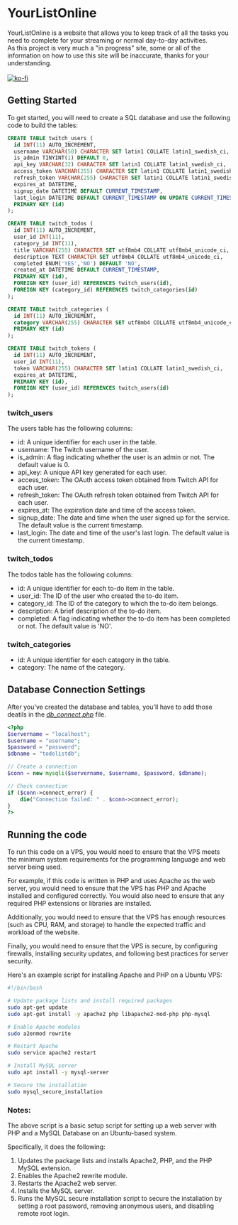 # YourListOnline
YourListOnline is a website that allows you to keep track of all the tasks you need to complete for your streaming or normal day-to-day activities.
<br>As this project is very much a "in progress" site, some or all of the information on how to use this site will be inaccurate, thanks for your understanding.
<br><br>
[![ko-fi](https://ko-fi.com/img/githubbutton_sm.svg)](https://ko-fi.com/T6T8D1Y2O)

## Getting Started
To get started, you will need to create a SQL database and use the following code to build the tables:

```sql
CREATE TABLE twitch_users (
  id INT(11) AUTO_INCREMENT,
  username VARCHAR(50) CHARACTER SET latin1 COLLATE latin1_swedish_ci,
  is_admin TINYINT(1) DEFAULT 0,
  api_key VARCHAR(32) CHARACTER SET latin1 COLLATE latin1_swedish_ci,
  access_token VARCHAR(255) CHARACTER SET latin1 COLLATE latin1_swedish_ci,
  refresh_token VARCHAR(255) CHARACTER SET latin1 COLLATE latin1_swedish_ci,
  expires_at DATETIME,
  signup_date DATETIME DEFAULT CURRENT_TIMESTAMP,
  last_login DATETIME DEFAULT CURRENT_TIMESTAMP ON UPDATE CURRENT_TIMESTAMP,
  PRIMARY KEY (id)
);

CREATE TABLE twitch_todos (
  id INT(11) AUTO_INCREMENT,
  user_id INT(11),
  category_id INT(11),
  title VARCHAR(255) CHARACTER SET utf8mb4 COLLATE utf8mb4_unicode_ci,
  description TEXT CHARACTER SET utf8mb4 COLLATE utf8mb4_unicode_ci,
  completed ENUM('YES','NO') DEFAULT 'NO',
  created_at DATETIME DEFAULT CURRENT_TIMESTAMP,
  PRIMARY KEY (id),
  FOREIGN KEY (user_id) REFERENCES twitch_users(id),
  FOREIGN KEY (category_id) REFERENCES twitch_categories(id)
);

CREATE TABLE twitch_categories (
  id INT(11) AUTO_INCREMENT,
  category VARCHAR(255) CHARACTER SET utf8mb4 COLLATE utf8mb4_unicode_ci,
  PRIMARY KEY (id)
);

CREATE TABLE twitch_tokens (
  id INT(11) AUTO_INCREMENT,
  user_id INT(11),
  token VARCHAR(255) CHARACTER SET latin1 COLLATE latin1_swedish_ci,
  expires_at DATETIME,
  PRIMARY KEY (id),
  FOREIGN KEY (user_id) REFERENCES twitch_users(id)
);
```
### twitch_users
The users table has the following columns:
* id: A unique identifier for each user in the table.
* username: The Twitch username of the user.
* is_admin: A flag indicating whether the user is an admin or not. The default value is 0.
* api_key: A unique API key generated for each user.
* access_token: The OAuth access token obtained from Twitch API for each user.
* refresh_token: The OAuth refresh token obtained from Twitch API for each user.
* expires_at: The expiration date and time of the access token.
* signup_date: The date and time when the user signed up for the service. The default value is the current timestamp.
* last_login: The date and time of the user's last login. The default value is the current timestamp.
### twitch_todos
The todos table has the following columns:
* id: A unique identifier for each to-do item in the table.
* user_id: The ID of the user who created the to-do item.
* category_id: The ID of the category to which the to-do item belongs.
* description: A brief description of the to-do item.
* completed: A flag indicating whether the to-do item has been completed or not. The default value is 'NO'.
### twitch_categories
* id: A unique identifier for each category in the table.
* category: The name of the category.
## Database Connection Settings
After you've created the database and tables, you'll have to add those deatils in the *[db_connect.php](../twitch/db_connect.php)* file.
```php
<?php
$servername = "localhost";
$username = "username";
$password = "password";
$dbname = "todolistdb";

// Create a connection
$conn = new mysqli($servername, $username, $password, $dbname);

// Check connection
if ($conn->connect_error) {
    die("Connection failed: " . $conn->connect_error);
}
?>
```

## Running the code
To run this code on a VPS, you would need to ensure that the VPS meets the minimum system requirements for the programming language and web server being used.

For example, if this code is written in PHP and uses Apache as the web server, you would need to ensure that the VPS has PHP and Apache installed and configured correctly. You would also need to ensure that any required PHP extensions or libraries are installed.

Additionally, you would need to ensure that the VPS has enough resources (such as CPU, RAM, and storage) to handle the expected traffic and workload of the website.

Finally, you would need to ensure that the VPS is secure, by configuring firewalls, installing security updates, and following best practices for server security.

Here's an example script for installing Apache and PHP on a Ubuntu VPS:
```bash
#!/bin/bash

# Update package lists and install required packages
sudo apt-get update
sudo apt-get install -y apache2 php libapache2-mod-php php-mysql

# Enable Apache modules
sudo a2enmod rewrite

# Restart Apache
sudo service apache2 restart

# Install MySQL server
sudo apt install -y mysql-server

# Secure the installation
sudo mysql_secure_installation
```
### Notes:
The above script is a basic setup script for setting up a web server with PHP and a MySQL Database on an Ubuntu-based system.

Specifically, it does the following:
1. Updates the package lists and installs Apache2, PHP, and the PHP MySQL extension.
2. Enables the Apache2 rewrite module.
3. Restarts the Apache2 web server.
4. Installs the MySQL server.
5. Runs the MySQL secure installation script to secure the installation by setting a root password, removing anonymous users, and disabling remote root login.
